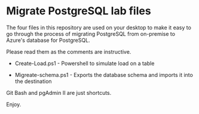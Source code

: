 # Migrate PostgreSQL lab files

The four files in this repository are used on your desktop to make it easy to go through the process of migrating PostgreSQL from on-premise to Azure's database for PostgreSQL.

Please read them as the comments are instructive.

- Create-Load.ps1     - Powershell to simulate load on a table

- Migreate-schema.ps1 - Exports the database schema and imports it into the destination

Git Bash and pgAdmin II are just shortcuts.

Enjoy.
